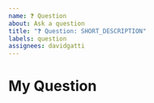 ```yaml
---
name: ❓ Question
about: Ask a question
title: "❓ Question: SHORT_DESCRIPTION"
labels: question
assignees: davidgatti
---
```


# My Question
<!-- State your question bellow. -->